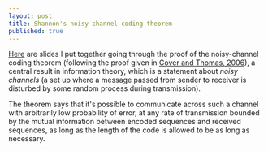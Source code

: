 ```yaml
---
layout: post
title: Shannon's noisy channel-coding theorem
published: true 
---
```

[Here](/assets/2020.12.16-noisy_channel_coding-handout.pdf) are slides I put together going through the proof of the noisy-channel coding theorem (following the proof given in [Cover and Thomas, 2006](https://archive.org/details/ElementsOfInformationTheory2ndEd/page/n225)), a central result in information theory, which is a statement about _noisy channels_ (a set up where a message passed from sender to receiver is disturbed by some random process during transmission).

The theorem says that it's possible to communicate across such a channel with arbitrarily low probability of error, at any rate of transmission bounded by the mutual information between encoded sequences and received sequences, as long as the length of the code is allowed to be as long as necessary.  

